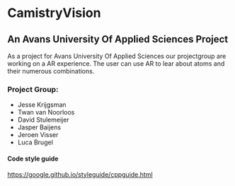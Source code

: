 # CamistryVision
## An Avans University Of Applied Sciences Project

As a project for Avans University Of Applied Sciences our projectgroup are working on a AR experience. The user can use AR to lear about atoms and their numerous combinations. 

### Project Group:
- Jesse Krijgsman
- Twan van Noorloos
- David Stulemeijer
- Jasper Baijens
- Jeroen Visser
- Luca Brugel

#### Code style guide
https://google.github.io/styleguide/cppguide.html
